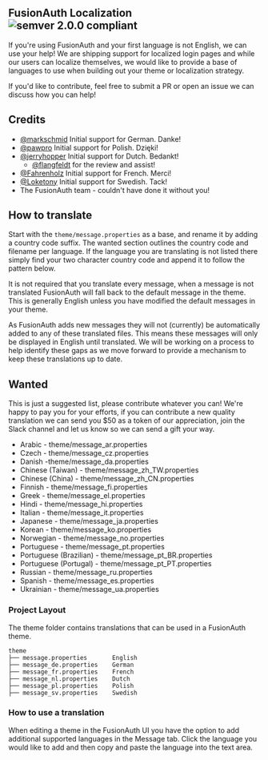 ## FusionAuth Localization ![semver 2.0.0 compliant](http://img.shields.io/badge/semver-2.0.0-brightgreen.svg?style=flat-square)

If you're using FusionAuth and your first language is not English, we can use your help! We are shipping support for localized login pages and while our users can localize themselves, we would like to provide a base of languages to use when building out your theme or localization strategy.

If you'd like to contribute, feel free to submit a PR or open an issue we can discuss how you can help!

## Credits
- [@markschmid](https://github.com/markschmid) Initial support for German. Danke!
- [@pawpro](https://github.com/pawpro) Initial support for Polish. Dzięki!
- [@jerryhopper](https://github.com/jerryhopper) Initial support for Dutch. Bedankt!
  - [@flangfeldt](https://github.com/flangfeldt) for the review and assist!
- [@Fahrenholz](https://github.com/Fahrenholz) Initial support for French. Merci!
- [@Loketony](https://github.com/Loketony) Initial support for Swedish. Tack!
- The FusionAuth team - couldn't have done it without you! 


## How to translate

Start with the `theme/message.properties` as a base, and rename it by adding a country code suffix. The wanted section outlines the country code and filename per language. If the language you are translating is not listed there simply find your two character country code and append it to follow the pattern below. 

It is not required that you translate every message, when a message is not translated FusionAuth will fall back to the default message in the theme. This is generally English unless you have modified the default messages in your theme.

As FusionAuth adds new messages they will not (currently) be automatically added to any of these translated files. This means these messages will only be displayed in English until translated. We will be working on a process to help identify these gaps as we move forward to provide a mechanism to keep these translations up to date.  

## Wanted
This is just a suggested list, please contribute whatever you can! We're happy to pay you for your efforts, if you can contribute a new quality translation we can send you $50 as a token of our appreciation, join the Slack channel and let us know so we can send a gift your way.  

- Arabic - theme/message_ar.properties
- Czech - theme/message_cz.properties
- Danish -theme/message_da.properties
- Chinese (Taiwan) - theme/message_zh_TW.properties
- Chinese (China) - theme/message_zh_CN.properties
- Finnish - theme/message_fi.properties
- Greek - theme/message_el.properties
- Hindi - theme/message_hi.properties
- Italian - theme/message_it.properties
- Japanese - theme/message_ja.properties
- Korean - theme/message_ko.properties
- Norwegian - theme/message_no.properties
- Portuguese - theme/message_pt.properties
- Portuguese (Brazilian) - theme/message_pt_BR.properties
- Portuguese (Portugal) - theme/message_pt_PT.properties
- Russian - theme/message_ru.properties
- Spanish - theme/message_es.properties
- Ukrainian - theme/message_ua.properties


### Project Layout

The theme folder contains translations that can be used in a FusionAuth theme. 

```
theme
├── message.properties       English
├── message_de.properties    German
├── message_fr.properties    French
├── message_nl.properties    Dutch
├── message_pl.properties    Polish
├── message_sv.properties    Swedish
```

### How to use a translation

When editing a theme in the FusionAuth UI you have the option to add additional supported languages in the Message tab. Click the language you would like to add and then copy and paste the language into the text area.
